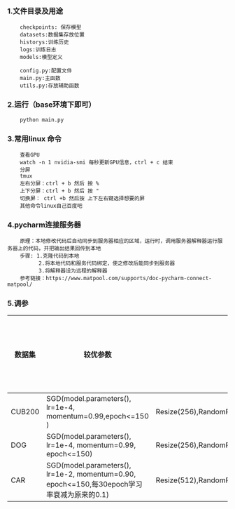 ### 1.文件目录及用途
```text
    checkpoints: 保存模型
    datasets:数据集存放位置
    historys:训练历史
    logs:训练日志
    models:模型定义

    config.py:配置文件
    main.py:主函数
    utils.py:存放辅助函数
```

### 2.运行（base环境下即可）
```text
    python main.py
```

### 3.常用linux 命令
```text
    查看GPU
    watch -n 1 nvidia-smi 每秒更新GPU信息，ctrl + c 结束
    分屏
    tmux
    左右分屏：ctrl + b 然后 按 %
    上下分屏：ctrl + b 然后 按 "
    切换屏： ctrl +b 然后按 上下左右键选择想要的屏
    其他命令linux自己百度吧
```

### 4.pycharm连接服务器
```text
    原理：本地修改代码后自动同步到服务器相应的区域，运行时，调用服务器解释器运行服务器上的代码，并把输出结果回传到本地
    步骤: 1.克隆代码到本地
          2.将本地代码和服务代码绑定，使之修改后能同步到服务器
          3.将解释器设为远程的解释器
    参考链接：https://www.matpool.com/supports/doc-pycharm-connect-matpool/
```

### 5.调参
| 数据集 | 较优参数 | 图片增强|准确率(使用预训练权重)|备注
|---|----|---|---|---|
|CUB200|SGD(model.parameters(), lr=1e-4, momentum=0.99,epoch<=150 )| Resize(256),RandomRotation(15),RandomCrop(224)|78-79%|21-02-02
|DOG|SGD(model.parameters(), lr=1e-4, momentum=0.99, epoch<=150)| Resize(256),RandomRotation(15),RandomCrop(224)|86-87%|21-02-02
|CAR|SGD(model.parameters(), lr=1e-2, momentum=0.90, epoch<=150,每30epoch学习率衰减为原来的0.1)| Resize(512),RandomRotation(15),RandomCrop(448)|84-85%|21-02-02
    

